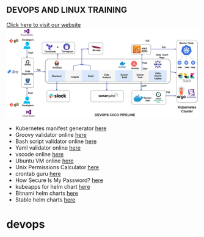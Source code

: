 ## DEVOPS AND LINUX TRAINING
[Click here to visit our website](https://www.devopseasylearning.com/)
![](/images/devops-pipeline.JPG)


- Kubernetes manifest generator [here](https://k8syaml.com)
- Groovy validator online [here](https://onecompiler.com/groovy)
- Bash script validator online [here](https://replit.com/languages/bash)
- Yaml validator online [here](http://www.yamllint.com)
- vscode online [here](https://vscode.dev)
- Ubuntu VM online [here](https://linuxcontainers.org/lxd/try-it)
- Unix Permissions Calculator [here](http://permissions-calculator.org)
- crontab guru [here](https://crontab.guru)
- How Secure Is My Password? [here](https://www.security.org/how-secure-is-my-password/)
- kubeapps for helm chart [here](https://hub.kubeapps.com)
- Bitnami helm charts [here](https://github.com/bitnami/charts)
- Stable helm charts [here](https://github.com/helm/charts/tree/master/stabl)

# devops
